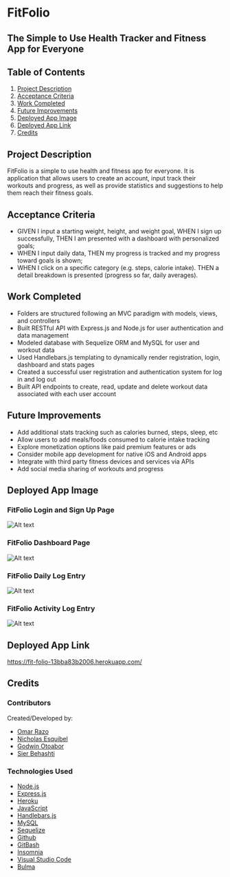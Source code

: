 # FitFolio
## The Simple to Use Health Tracker and Fitness App for Everyone

## Table of Contents
1. [Project Description](#project-description)
2. [Acceptance Criteria](#acceptance-criteria)
3. [Work Completed](#work-complete)
4. [Future Improvements](#future-improvements)
5. [Deployed App Image](#deployed-app-image)
6. [Deployed App Link](#deployed-app-link)
7. [Credits](#credits)

## Project Description
FitFolio is a simple to use health and fitness app for everyone. It is application that allows users to create an account, input track their workouts and progress, as well as provide statistics and suggestions to help them reach their fitness goals.

## Acceptance Criteria
- GIVEN I input a starting weight, height, and weight goal, WHEN I sign up successfully, THEN I am presented with a dashboard with personalized goals;
- WHEN I input daily data, THEN my progress is tracked and my progress toward goals is shown;
- WHEN I click on a specific category (e.g. steps, calorie intake). THEN a detail breakdown is presented (progress so far, daily averages).

## Work Completed
- Folders are structured following an MVC paradigm with models, views, and controllers
- Built RESTful API with Express.js and Node.js for user authentication and data management
- Modeled database with Sequelize ORM and MySQL for user and workout data
- Used Handlebars.js templating to dynamically render registration, login, dashboard and stats pages
- Created a successful user registration and authentication system for log in and log out
- Built API endpoints to create, read, update and delete workout data associated with each user account

## Future Improvements
- Add additional stats tracking such as calories burned, steps, sleep, etc
- Allow users to add meals/foods consumed to calorie intake tracking
- Explore monetization options like paid premium features or ads
- Consider mobile app development for native iOS and Android apps
- Integrate with third party fitness devices and services via APIs
- Add social media sharing of workouts and progress

## Deployed App Image
### FitFolio Login and Sign Up Page
![Alt text](<fit-folio-13bba83b2006.herokuapp.com_login (1).png>)

### FitFolio Dashboard Page
![Alt text](/public/img/image-1.png)

### FitFolio Daily Log Entry
![Alt text](</public/img/image (1).png>)

### FitFolio Activity Log Entry
![Alt text](</public/img/image (2).png>)

## Deployed App Link
https://fit-folio-13bba83b2006.herokuapp.com/

## Credits
### Contributors
Created/Developed by:
- [Omar Razo](https://github.com/Omar-Razo)
- [Nicholas Esquibel](https://github.com/nicolasbel3005)
- [Godwin Otoabor](https://github.com/Sky6565)
- [Sier Behashti](https://github.com/Sbehashti)

### Technologies Used
- [Node.js](https://nodejs.org/en/)
- [Express.js](https://expressjs.com/)
- [Heroku](https://heroku.com)
- [JavaScript](https://www.javascript.com/)
- [Handlebars.js](https://handlebarsjs.com/)
- [MySQL](https://www.mysql.com/)
- [Sequelize](https://sequelize.org/)
- [Github](https://github.com/)
- [GitBash](https://git-scm.com/downloads)
- [Insomnia](https://insomnia.rest/)
- [Visual Studio Code](https://code.visualstudio.com/)
- [Bulma](https://bulma.io/)
